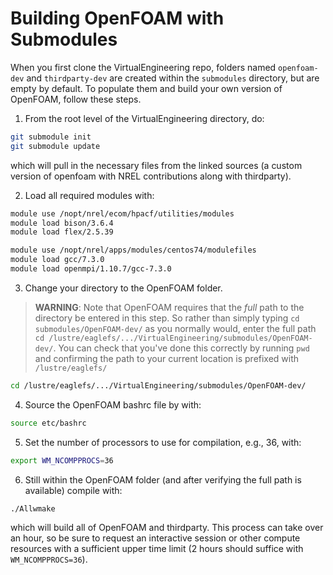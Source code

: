 # Building OpenFOAM with Submodules

When you first clone the VirtualEngineering repo, folders named `openfoam-dev` and `thirdparty-dev` are created within the `submodules` directory, but are empty by default.  To populate them and build your own version of OpenFOAM, follow these steps.

1. From the root level of the VirtualEngineering directory, do:

```bash
git submodule init
git submodule update
```

which will pull in the necessary files from the linked sources (a custom version of openfoam with NREL contributions along with thirdparty).

2. Load all required modules with: 

```bash
module use /nopt/nrel/ecom/hpacf/utilities/modules
module load bison/3.6.4
module load flex/2.5.39

module use /nopt/nrel/apps/modules/centos74/modulefiles
module load gcc/7.3.0 
module load openmpi/1.10.7/gcc-7.3.0
```

3. Change your directory to the OpenFOAM folder.

>**WARNING**: Note that OpenFOAM requires that the *full* path to the directory be entered in this step.  So rather than simply typing `cd submodules/OpenFOAM-dev/` as you normally would, enter the full path `cd /lustre/eaglefs/.../VirtualEngineering/submodules/OpenFOAM-dev/`.  You can check that you've done this correctly by running `pwd` and confirming the path to your current location is prefixed with `/lustre/eaglefs/`

```bash
cd /lustre/eaglefs/.../VirtualEngineering/submodules/OpenFOAM-dev/
```

4. Source the OpenFOAM bashrc file by with:

```bash
source etc/bashrc
```

5. Set the number of processors to use for compilation, e.g., 36, with:

```bash
export WM_NCOMPPROCS=36
```

6. Still within the OpenFOAM folder (and after verifying the full path is available) compile with:

```bash
./Allwmake
```

which will build all of OpenFOAM and thirdparty.  This process can take over an hour, so be sure to request an interactive session or other compute resources with a sufficient upper time limit (2 hours should suffice with `WM_NCOMPPROCS=36`).

